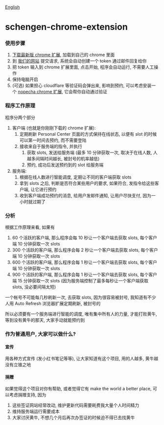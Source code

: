 [English](README.english.md)

# schengen-chrome-extension

### 使用步骤

1. [下载最新版 chrome 扩展](https://github.com/visa-lol/schengen-chrome-extension/releases), 加载到自己的 chrome 里面
2. 到 [我们的网站](https://vis.lol/) 提交请求, 系统会自动创建一个 token 通过邮件回复给你
3. 把 token 输入到 chrome 扩展里面, 点击开始, 程序会自动运行, 不需要人工操作
4. 保持电脑开启
5. (可选) 如果担心 cloudflare 等验证码会弹出来, 影响到预约, 可以考虑安装一个 [nopecha chrome 扩展](https://nopecha.com/chrome), 它会帮你自动通过验证

### 程序工作原理

程序分两个部分
1. 客户端 (也就是你刚刚下载的 chrome 扩展):
   1. 定期刷新 Personal Center 页面的方式保持在线状态, 以便有 slot 的时候可以第一时间去预约, 而不需要登陆
   2. 接收来自于服务端的指令, 并执行
      1. 获取 slots, 发送给服务端 (最多 10 分钟获取一次, 取决于在线人数, 人越多间隔时间越长, 被封号的机率越低)
      2. 预约, 成功后发送预约到的 slot 给服务端
2. 服务端:
   1. 根据在线人数进行智能调度, 定期让不同的客户端获取 slots
   2. 拿到 slots 之后, 判断是否符合某些用户的要求, 如果符合, 发指令给这些客户端, 让它进行预约
   3. 收到客户端成功预约的消息, 给用户发邮件通知, 让用户尽快支付, 因为一小时就过期了

### 分析

根据工作原理来看, 如果有
1. 60 个活跃的客户端, 那么程序会每 10 秒让一个客户端去获取 slots, 每个客户端 10 分钟获取一次 slots
2. 300 个活跃的客户端, 那么程序会每 2 秒让一个客户端去获取 slots, 每个客户端 10 分钟获取一次 slots
3. 600 个活跃的客户端, 那么程序会每 1 秒让一个客户端去获取 slots, 每个客户端 10 分钟获取一次 slots
4. 900 个活跃的客户端, 那么程序会每 1 秒让一个客户端去获取 slots, 每个客户端 15 分钟获取一次 slots (因为服务端控制了最多每秒让一个客户端获取 slots, 没必要间隔太短)

一个帐号不可能每几秒刷新一次, 去获取 slots, 因为很容易被封号, 我知道有不少人用 Auto Refresh 浏览器扩展定期刷新, 被封号的

所以必须要有一个服务端进行智能的调度, 唯有集中所有人的力量, 才能打败黄牛, 等到没有黄牛的那天, 大家手动就能预约到

### 作为普通用户, 大家可以做什么?

#### 宣传
用各种方式宣传 (发小红书笔记等等), 让大家知道有这个项目, 用的人越多, 黄牛越没有立锥之地

#### 捐赠
如果觉得这个项目对你有帮助, 或者觉得它有 make the world a better place, 可以考虑捐赠支持, 因为
1. 这些签证网站经常改动, 维护更新代码需要耗费我大量个人时间精力
2. 维持服务端运行需要成本
3. 大家讨厌黄牛, 不想几个月后再次办签证的时候迫不得已去找黄牛
